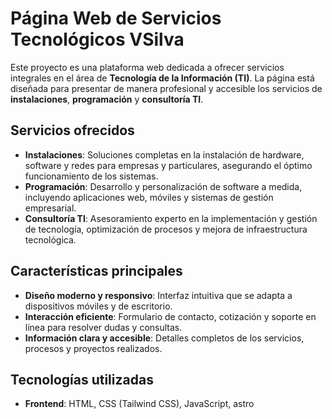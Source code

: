 # Página Web de Servicios Tecnológicos VSilva

Este proyecto es una plataforma web dedicada a ofrecer servicios integrales en el área de **Tecnología de la Información (TI)**. La página está diseñada para presentar de manera profesional y accesible los servicios de **instalaciones**, **programación** y **consultoría TI**.

## Servicios ofrecidos

- **Instalaciones**: Soluciones completas en la instalación de hardware, software y redes para empresas y particulares, asegurando el óptimo funcionamiento de los sistemas.
- **Programación**: Desarrollo y personalización de software a medida, incluyendo aplicaciones web, móviles y sistemas de gestión empresarial.
- **Consultoría TI**: Asesoramiento experto en la implementación y gestión de tecnología, optimización de procesos y mejora de infraestructura tecnológica.

## Características principales

- **Diseño moderno y responsivo**: Interfaz intuitiva que se adapta a dispositivos móviles y de escritorio.
- **Interacción eficiente**: Formulario de contacto, cotización y soporte en línea para resolver dudas y consultas.
- **Información clara y accesible**: Detalles completos de los servicios, procesos y proyectos realizados.

## Tecnologías utilizadas

- **Frontend**: HTML, CSS (Tailwind CSS), JavaScript, astro



